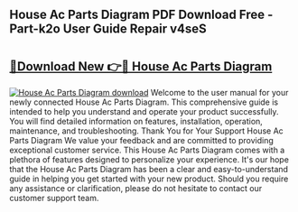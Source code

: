 ## House Ac Parts Diagram PDF Download Free - Part-k2o User Guide Repair v4seS

# <h2><a href="http://dftilku.blite.top/?on=House+Ac+Parts+Diagram">🔗Download New 👉🔴 House Ac Parts Diagram</a></h2>

[![House Ac Parts Diagram download](https://i.imgur.com/lujVjoI.png)](http://dftilku.blite.top/?on=House+Ac+Parts+Diagram)
Welcome to the user manual for your newly connected House Ac Parts Diagram. This comprehensive guide is intended to help you understand and operate your product successfully. You will find detailed information on features, installation, operation, maintenance, and troubleshooting. Thank You for Your Support House Ac Parts Diagram We value your feedback and are committed to providing exceptional customer service. This House Ac Parts Diagram comes with a plethora of features designed to personalize your experience. It's our hope that the House Ac Parts Diagram has been a clear and easy-to-understand guide in helping you get started with your new product. Should you require any assistance or clarification, please do not hesitate to contact our customer support team.
